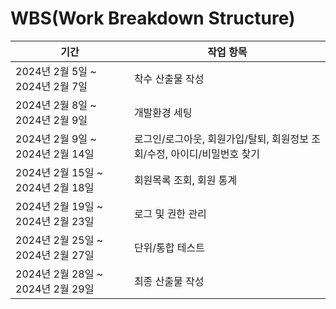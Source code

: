 # WBS(Work Breakdown Structure)

|기간|작업 항목|
|---|---|
|2024년 2월 5일 ~ 2024년 2월 7일|착수 산출물 작성|
|2024년 2월 8일 ~ 2024년 2월 9일|개발환경 세팅|
|2024년 2월 9일 ~ 2024년 2월 14일|로그인/로그아웃, 회원가입/탈퇴, 회원정보 조회/수정, 아이디/비밀번호 찾기|
|2024년 2월 15일 ~ 2024년 2월 18일|회원목록 조회, 회원 통계|
|2024년 2월 19일 ~ 2024년 2월 23일|로그 및 권한 관리|
|2024년 2월 25일 ~ 2024년 2월 27일|단위/통합 테스트|
|2024년 2월 28일 ~ 2024년 2월 29일|최종 산출물 작성|